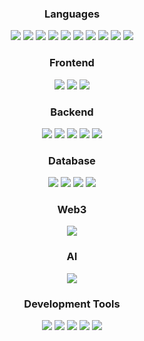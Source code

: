 <h3 align="center">Languages</h3>
<div align="center">

![](https://img.shields.io/badge/-C-A8B9CC?style=for-the-badge&logo=c&logoColor=white)
![](https://img.shields.io/badge/-C++-00599C?style=for-the-badge&logo=cplusplus&logoColor=white)
![](https://img.shields.io/badge/-Python-3776AB?style=for-the-badge&logo=python&logoColor=white)
![](https://img.shields.io/badge/-Java-007396?style=for-the-badge&logo=java&logoColor=white)
![](https://img.shields.io/badge/-Rust-000000?style=for-the-badge&logo=rust&logoColor=white)
![](https://img.shields.io/badge/-Go-00599C?style=for-the-badge&logo=go&logoColor=white)
![](https://img.shields.io/badge/-Javascript-F7DF1E?style=for-the-badge&logo=javascript&logoColor=white)
![](https://img.shields.io/badge/-Typescript-3178C6?style=for-the-badge&logo=typescript&logoColor=white)
![](https://img.shields.io/badge/-HTML-E34F26?style=for-the-badge&logo=html5&logoColor=white)
![](https://img.shields.io/badge/-Latex-008080?style=for-the-badge&logo=latex&logoColor=white)

</div>
<h3 align="center">Frontend</h3>
<div align="center">

![](https://img.shields.io/badge/-React-61DAFB?style=for-the-badge&logo=react&logoColor=white)
![](https://img.shields.io/badge/-Vuejs-02569B?style=for-the-badge&logo=vue.js&logoColor=white)
![](https://img.shields.io/badge/-Nextjs-000000?style=for-the-badge&logo=next.js&logoColor=white)

</div>
<h3 align="center">Backend</h3>
<div align="center">

![](https://img.shields.io/badge/-Spring-6DB33F?style=for-the-badge&logo=spring&logoColor=white)
![](https://img.shields.io/badge/-Nestjs-E0234E?style=for-the-badge&logo=nestjs&logoColor=white)
![](https://img.shields.io/badge/-Express-000000?style=for-the-badge&logo=express&logoColor=white)
![](https://img.shields.io/badge/-Fastspi-009688?style=for-the-badge&logo=fastapi&logoColor=white)
![](https://img.shields.io/badge/-Axum-000000?style=for-the-badge&logo=rust&logoColor=white)

</div>
<h3 align="center">Database</h3>
<div align="center">

![](https://img.shields.io/badge/-Mysql-4479A1?style=for-the-badge&logo=mysql&logoColor=white)
![](https://img.shields.io/badge/-Postgresql-336791?style=for-the-badge&logo=postgresql&logoColor=white)
![](https://img.shields.io/badge/-MongoDB-47A248?style=for-the-badge&logo=mongodb&logoColor=white)
![](https://img.shields.io/badge/-Redis-DC382D?style=for-the-badge&logo=redis&logoColor=white)

</div>
<h3 align="center">Web3</h3>
<div align="center">

![](https://img.shields.io/badge/-Solana-9945FF?style=for-the-badge&logo=solana&logoColor=white)

</div>
<h3 align="center">AI</h3>
<div align="center">

![](https://img.shields.io/badge/-Pytorch-EE4C2C?style=for-the-badge&logo=pytorch&logoColor=white)

</div>
<h3 align="center">Development Tools</h3>
<div align="center">

![](https://img.shields.io/badge/-Git-F05032?style=for-the-badge&logo=git&logoColor=white)
![](https://img.shields.io/badge/-GitHub-181717?style=for-the-badge&logo=github&logoColor=white)
![](https://img.shields.io/badge/-GitLab-E0234E?style=for-the-badge&logo=gitlab&logoColor=white)
![](https://img.shields.io/badge/-Gitea-6DB33F?style=for-the-badge&logo=gitea&logoColor=white)
![](https://img.shields.io/badge/-VSCode-007ACC?style=for-the-badge&logo=visualstudiocode&logoColor=white)
